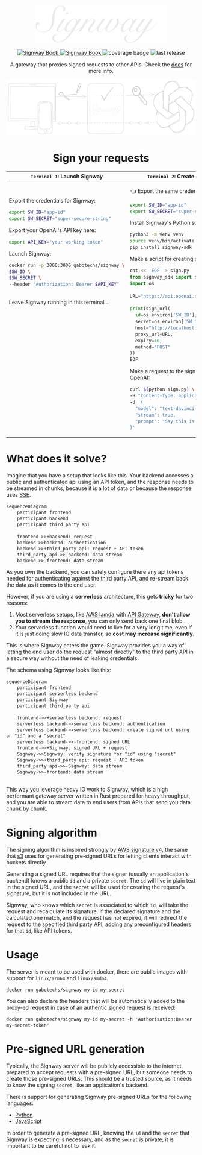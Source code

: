 <p align="center">
    <img height="100" src="docs/src/assets/signway-white.png" alt="Signway logo"/>
</p>

<p align="center">
    <a href="https://www.signway.io">
        <img src="https://img.shields.io/static/v1?label=website&message=link&color=purple" alt="Signway Book"/>
    </a>
    <a href="https://gabotechs.github.io/signway">
        <img src="https://img.shields.io/badge/book-WIP-4d76ae.svg" alt="Signway Book"/>
    </a>
    <img src="https://coveralls.io/repos/github/gabotechs/signway/badge.svg?branch=main" alt="coverage badge"/>
    <img src="https://img.shields.io/github/v/release/gabotechs/signway?color=%e535abff)" alt="last release"/>
</p>

<p align="center">
    A gateway that proxies signed requests to other APIs. Check the <a href="https://gabotechs.github.io/signway/">docs</a> for more info.
</p>

<p align="center">
    <img height="150px" src="docs/src/assets/simple-scheme.png" alt="Signway scheme"/>
</p>

<p align="center">
    <h1 align="center">Sign your requests</h1>
</p>

<table align="center">
    <thead>
        <tr>
            <th>
                <code>Terminal 1</code>: Launch Signway
            </th>
            <th>
                <code>Terminal 2</code>: Create Signed URLs
            </th>
        </tr>
    </thead>
    <tbody>
        <tr>
            <td> 

Export the credentials for Signway:

```bash
export SW_ID="app-id"
export SW_SECRET="super-secure-string"
```

Export your OpenAI's API key here:

```bash
export API_KEY="your working token"
```


Launch Signway:

```bash
docker run -p 3000:3000 gabotechs/signway \
$SW_ID \
$SW_SECRET \
--header "Authorization: Bearer $API_KEY"
  
```

Leave Signway running in this terminal...
<br/>
<br/>
<br/>
<br/>
<br/>
<br/>
<br/>
<br/>
<br/>
<br/>
<br/>
<br/>
<br/>
<br/>
<br/>
<br/>
<br/>
<br/>
<br/>

</td><td>

👈 Export the same credentials:

```bash
export SW_ID="app-id"
export SW_SECRET="super-secure-string"
```
Install Signway's Python sdk:

```bash
python3 -m venv venv
source venv/bin/activate
pip install signway-sdk
```

Make a script for creating signed URLs:

```python
cat << 'EOF' > sign.py
from signway_sdk import sign_url
import os

URL="https://api.openai.com/v1/completions"

print(sign_url(
  id=os.environ['SW_ID'],
  secret=os.environ['SW_SECRET'],
  host="http://localhost:3000",
  proxy_url=URL,
  expiry=10,
  method="POST"
))
EOF
```

Make a request to the signed URL, as if it was OpenAI:

```bash
curl $(python sign.py) \
-H "Content-Type: application/json" \
-d '{
  "model": "text-davinci-003",
  "stream": true,
  "prompt": "Say this is a test"
}'
```
</td></tr></tbody></table>

# What does it solve?

Imagine that you have a setup that looks like this. Your backend accesses
a public and authenticated api using an API token, and the response needs 
to be streamed in chunks, because it is a lot of data or because the response
uses [SSE](https://www.w3schools.com/html/html5_serversentevents.asp).

```mermaid
sequenceDiagram
    participant frontend
    participant backend
    participant third_party api
    
    frontend->>+backend: request
    backend->>backend: authentication
    backend->>+third_party api: request + API token
    third_party api->>-backend: data stream
    backend->>-frontend: data stream
```

As you own the backend, you can safely configure there any api tokens needed for
authenticating against the third party API, and re-stream back the data
as it comes to the end user.

However, if you are using a **serverless** architecture, this gets **tricky** for two
reasons:
1. Most serverless setups, like [AWS lamda](https://aws.amazon.com/lambda/) with [API Gateway](https://aws.amazon.com/api-gateway/),
**don't allow you to stream the response**, you can only send back one final blob.
2. Your serverless function would need to live for a very long time, even if it is just
doing slow IO data transfer, so **cost may increase significantly**.

This is where Signway enters the game. Signway provides you a way of letting the
end user do the request "almost directly" to the third party API in a secure way
without the need of leaking credentials.

The schema using Signway looks like this:

```mermaid
sequenceDiagram
    participant frontend
    participant serverless backend
    participant Signway
    participant third_party api

    frontend->>+serverless backend: request
    serverless backend->>serverless backend: authentication
    serverless backend->>serverless backend: create signed url using an "id" and a "secret"
    serverless backend->>-frontend: signed URL
    frontend->>+Signway: signed URL + request
    Signway->>Signway: verify signature for "id" using "secret"
    Signway->>+third_party api: request + API token
    third_party api->>-Signway: data stream
    Signway->>-frontend: data stream
    
```

This way you leverage heavy IO work to Signway, which is a high performant gateway server
written in Rust prepared for heavy throughput, and you are able to stream data to end users
from APIs that send you data chunk by chunk.

# Signing algorithm

The signing algorithm is inspired strongly by [AWS signature v4](https://docs.aws.amazon.com/AmazonS3/latest/API/sig-v4-authenticating-requests.html),
the same that [s3](https://docs.aws.amazon.com/AmazonS3/latest/userguide/ShareObjectPreSignedURL.html)
uses for generating pre-signed URLs for letting clients interact with buckets directly.

Generating a signed URL requires that the signer (usually an application's backend) knows a public `id` and a private `secret`. 
The `id` will live in plain text in the signed URL, and the `secret` will be used for creating the request's
signature, but it is not included in the URL.

Signway, who knows which `secret` is associated to which `id`, will take the request and
recalculate its signature. If the declared signature and the calculated one match, and the request has not expired,
it will redirect the request to the specified third party API, adding any preconfigured headers for that `id`, like API tokens.


# Usage

The server is meant to be used with docker, there are public images with support for
`linux/arm64` and `linux/amd64`.

```shell
docker run gabotechs/signway my-id my-secret
```

You can also declare the headers that will be automatically added to the proxy-ed request in case
of an authentic signed request is received:

```shell
docker run gabotechs/signway my-id my-secret -h 'Authorization:Bearer my-secret-token'
```

# Pre-signed URL generation

Typically, the Signway server will be publicly accessible to the internet, prepared
to accept requests with a pre-signed URL, but someone needs to create those pre-signed URLs. This
should be a trusted source, as it needs to know the signing `secret`, like an application's backend.

There is support for generating Signway pre-signed URLs for the following languages:
- [Python](https://github.com/gabotechs/signway-python-sdk)
- [JavaScript](https://github.com/gabotechs/signway-js-sdk)

In order to generate a pre-signed URL, knowing the `id` and the `secret` that
Signway is expecting is necessary, and as the `secret` is private, it is important
to be careful not to leak it.
